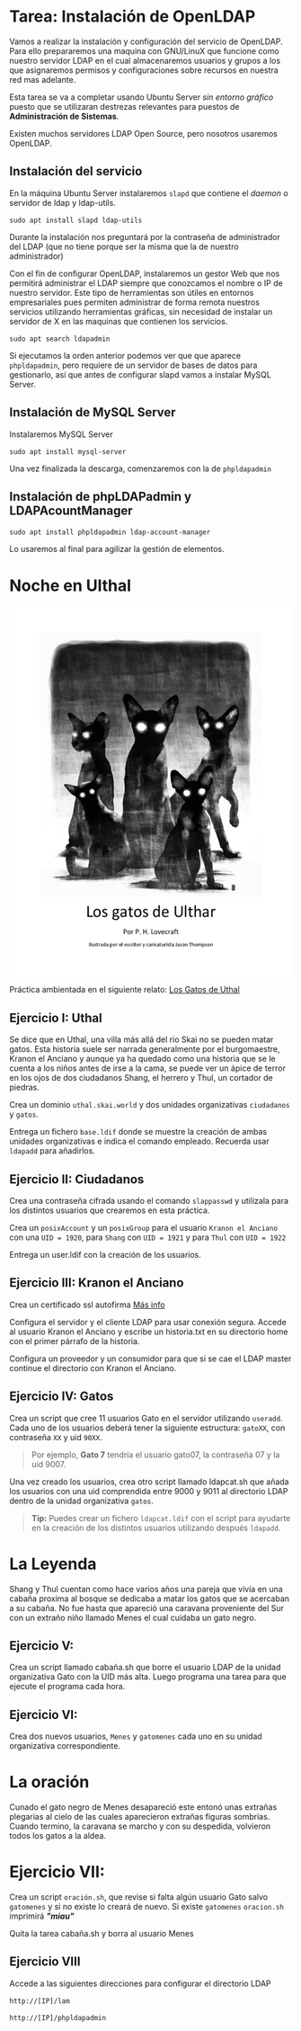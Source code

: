 # Tarea: Instalación de OpenLDAP

Vamos a realizar la instalación y configuración del servicio de OpenLDAP. Para ello prepararemos una maquina con GNU/LinuX que funcione como nuestro servidor LDAP en el cual almacenaremos usuarios y grupos a los que asignaremos permisos y configuraciones sobre recursos en nuestra red mas adelante.

Esta tarea se va a completar usando Ubuntu Server *sin entorno gráfico* puesto que se utilizaran destrezas relevantes para puestos de **Administración de Sistemas**.

Existen muchos servidores LDAP Open Source, pero nosotros usaremos OpenLDAP.

## Instalación del servicio

En la máquina Ubuntu Server instalaremos `slapd` que contiene el *daemon* o servidor de ldap y ldap-utils.

````shell
sudo apt install slapd ldap-utils
````

Durante la instalación nos preguntará por la contraseña de administrador del LDAP (que no tiene porque ser la misma que la de nuestro administrador)

Con el fin de configurar OpenLDAP, instalaremos un gestor Web que nos permitirá administrar el LDAP siempre que conozcamos el nombre o IP de nuestro servidor. Este tipo de herramientas son útiles en entornos empresariales pues permiten administrar de forma remota nuestros servicios utilizando herramientas gráficas, sin necesidad de instalar un servidor de X en las maquinas que contienen los servicios.

```shell
sudo apt search ldapadmin
```

Si ejecutamos la orden anterior podemos ver que que aparece `phpldapadmin`, pero requiere de un servidor de bases de datos para gestionarlo, asi que antes de configurar slapd vamos a instalar MySQL Server.

## Instalación de MySQL Server

Instalaremos MySQL Server

````shell
sudo apt install mysql-server
````

Una vez finalizada la descarga, comenzaremos con la de `phpldapadmin`

## Instalación de phpLDAPadmin y LDAPAcountManager

````shell
sudo apt install phpldapadmin ldap-account-manager
````

Lo usaremos al final para agilizar la gestión de elementos.

# Noche en Ulthal

![Gatos](/img/gatos.png)
Práctica ambientada en el siguiente relato: [Los Gatos de Uthal](https://mrpoecrafthyde.wordpress.com/wp-content/uploads/2016/02/h-p-lovecraft-los-gatos-de-ulthar.pdf)

## Ejercicio I: Uthal

Se dice que en Uthal, una villa más allá del rio Skai no se pueden matar gatos. Esta historia suele ser narrada generalmente por el burgomaestre, Kranon el Anciano y aunque ya ha quedado como una historia que se le cuenta a los niños antes de irse a la cama, se puede ver un ápice de terror en los ojos de dos ciudadanos Shang, el herrero y Thul, un cortador de piedras.

Crea un dominio `uthal.skai.world` y dos unidades organizativas `ciudadanos` y `gatos`.

Entrega un fichero `base.ldif` donde se muestre la creación de ambas unidades organizativas e indica el comando empleado. Recuerda usar `ldapadd` para añadirlos.

## Ejercicio II: Ciudadanos

Crea una contraseña cifrada usando el comando `slappasswd` y utilízala para los distintos usuarios que crearemos en esta práctica.

Crea un `posixAccount` y un `posixGroup` para el usuario `Kranon el Anciano` con una `UID = 1920`, para `Shang` con `UID = 1921` y para `Thul` con `UID = 1922 `

Entrega un user.ldif con la creación de los usuarios.

## Ejercicio III: Kranon el Anciano

Crea un certificado ssl autofirma [Más info](https://www.server-world.info/en/note?os=Ubuntu_24.04&p=ssl&f=1)

Configura el servidor y el cliente LDAP para usar conexión segura. Accede al usuario Kranon el Anciano y escribe un historia.txt en su directorio home con el primer párrafo de la historia.

Configura un proveedor y un consumidor para que si se cae el LDAP master continue el directorio con Kranon el Anciano.

## Ejercicio IV: Gatos

Crea un script que cree 11 usuarios Gato en el servidor utilizando `useradd`. Cada uno de los usuarios deberá tener la siguiente estructura: `gatoXX`, con contraseña `XX` y uid `90XX`.

> Por ejemplo, **Gato 7** tendría el usuario gato07, la contraseña 07 y la uid 9007.

Una vez creado los usuarios, crea otro script llamado ldapcat.sh que añada los usuarios con una uid comprendida entre 9000 y 9011 al directorio LDAP dentro de la unidad organizativa `gatos`. 

> **Tip:** Puedes crear un fichero `ldapcat.ldif` con el script para ayudarte en la creación de los distintos usuarios utilizando después `ldapadd`.


# La Leyenda

Shang y Thul cuentan como hace varios años una pareja que vivía en una cabaña proxima al bosque se dedicaba a matar los gatos que se acercaban a su cabaña.
No fue hasta que apareció una caravana proveniente del Sur con un extraño niño llamado Menes el cual cuidaba un gato negro.

## Ejercicio V:

Crea un script llamado cabaña.sh que borre el usuario LDAP de la unidad organizativa Gato con la UID más alta. Luego programa una tarea para que ejecute el programa cada hora.

## Ejercicio VI:

Crea dos nuevos usuarios, `Menes` y `gatomenes` cada uno en su unidad organizativa correspondiente.

# La oración

Cunado el gato negro de Menes desapareció este entonó unas extrañas plegarias al cielo de las cuales aparecieron extrañas figuras sombrias. Cuando termino, la caravana se marcho y con su despedida, volvieron todos los gatos a la aldea.

# Ejercicio VII:

Crea un script `oración.sh`, que revise si falta algún usuario Gato salvo `gatomenes` y si no existe lo creará de nuevo. Si existe `gatomenes` `oracion.sh` imprimirá ***"miau"***

Quita la tarea cabaña.sh y borra al usuario Menes

## Ejercicio VIII

Accede a las siguientes direcciones para configurar el directorio LDAP

````
http://[IP]/lam
````

````
http://[IP]/phpldapadmin
````






